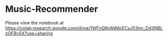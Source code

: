 # Music-Recommender
Please view the notebook at https://colab.research.google.com/drive/1WFnQ9nAWArECsJ03mr_Dd3NBLzOF8ySX?usp=sharing
